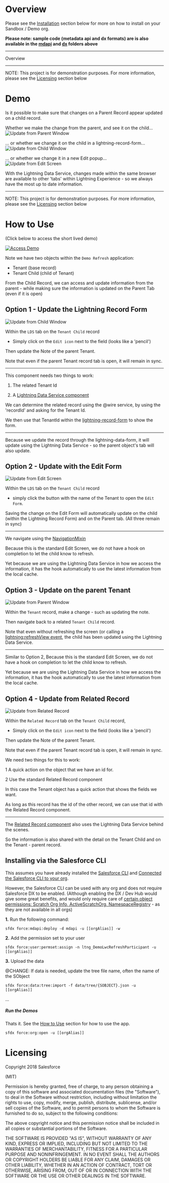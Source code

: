 # Overview

Please see the [Installation](#install) section below for more on how to install on your Sandbox / Demo org.

**Please note: sample code (metadata api and dx formats) are is also available in the [mdapi](./mdapi) and [dx](./dx) folders above**

---

Overview

---

NOTE: This project is for demonstration purposes.
For more information, please see the [Licensing](#licensing) section below

# Demo

Is it possible to make sure that changes on a Parent Record appear updated on a child record.

Whether we make the change from the parent, and see it on the child...
![Update from Parent Window](docs/images/updateFromParent.gif)

... or whether we change it on the child in a lightning-record-form...
![Update from Child Window](docs/images/updateFromChild.gif)

... or whether we change it in a new Edit popup...
![Update from Edit Screen](docs/images/updateFromEditScreen.gif)

With the Lightning Data Service, changes made within the same browser are available to other 'tabs' within Lightning Experience - so we always have the most up to date information.

----

NOTE: This project is for demonstration purposes.
For more information, please see the [Licensing](#licensing) section below

# How to Use

(Click below to access the short lived demo)

[![Access Demo](docs/images/AccessDemo.png)](https://efficiency-flow-7592-dev-ed.cs40.my.salesforce.com/?un=test-9y4ofvxqkixz%40example.com&pw=KbA7Ey_L%23%26&startURL=https%3A%2F%2Fefficiency-flow-7592-dev-ed.lightning.force.com%2Flightning%2Fn%2Fltng_DemoRefreshHome)

Note we have two objects within the `Demo Refresh` application:

* Tenant (base record)
* Tenant Child (child of Tenant)

From the Child Record, we can access and update information from the parent - while making sure the information is updated on the Parent Tab (even if it is open)

## Option 1 - Update the Lightning Record Form

![Update from Child Window](docs/images/updateFromChild.gif)

Within the `LDS` tab on the `Tenant Child` record
- Simply click on the `Edit icon` next to the field (looks like a 'pencil')

Then update the Note of the parent Tenant.

Note that even if the parent Tenant record tab is open, it will remain in sync.

----

This component needs two things to work:

1. The related Tenant Id

2. A [Lightning Data Service component](https://developer.salesforce.com/docs/component-library/documentation/lwc/lwc.data_ui_api)

We can determine the related record using the @wire service, by using the 'recordId' and asking for the Tenant Id.

We then use that TenantId within the [lightning-record-form](https://developer.salesforce.com/docs/component-library/bundle/lightning-record-form/documentation) to show the form.

---

Because we update the record through the lightning-data-form, it will update using the Lightning Data Service - so the parent object's tab will also update.


## Option 2 - Update with the Edit Form

![Update from Edit Screen](docs/images/updateFromEditScreen.gif)

Within the `LDS` tab on the `Tenant Child` record
- simply click the button with the name of the Tenant to open the `Edit Form`.

Saving the change on the Edit Form will automatically update
on the child (within the Lightning Record Form) and on the Parent tab.
(All three remain in sync)

---

We navigate using the [NavigationMixin](https://developer.salesforce.com/docs/component-library/bundle/lightning-navigation/documentation)

Because this is the standard Edit Screen, we do not have a hook on completion to let the child know to refresh.

Yet because we are using the Lightning Data Service in how we access the information, it has the hook automatically to use the latest information from the local cache.

## Option 3 - Update on the parent Tenant

![Update from Parent Window](docs/images/updateFromParent.gif)

Within the `Tenant` record, make a change - such as updating the note.

Then navigate back to a related `Tenant Child` record.

Note that even without refreshing the screen (or calling a [lightning:refreshView event](https://developer.salesforce.com/docs/component-library/bundle/force:refreshView), the child has been updated using the Lightning Data Service.

---

Similar to Option 2, Because this is the standard Edit Screen, we do not have a hook on completion to let the child know to refresh.

Yet because we are using the Lightning Data Service in how we access the information, it has the hook automatically to use the latest information from the local cache.

## Option 4 - Update from Related Record

![Update from Related Record](docs/images/updateFromRelatedRecord.gif)

Within the `Related Record` tab on the `Tenant Child` record,
- Simply click on the `Edit icon` next to the field (looks like a 'pencil')

Then update the Note of the parent Tenant.

Note that even if the parent Tenant record tab is open, it will remain in sync.

We need two things for this to work:

1 A quick action on the object that we have an id for.

2 Use the standard Related Record component

In this case the Tenant object has a quick action that shows the fields we want.

As long as this record has the id of the other record, we can use that id with the Related Record component.

---

The [Related Record component](https://releasenotes.docs.salesforce.com/en-us/spring17/release-notes/rn_forcecom_lab_comp_related_record.htm) also uses the Lightning Data Service behind the scenes.

So the information is also shared with the detail on the Tenant Child and on the Tenant - parent record.

## Installing via the Salesforce CLI

This assumes you have already installed the [Salesforce CLI]() and [Connected the Salesforce CLI to your org](https://developer.salesforce.com/docs/atlas.en-us.sfdx_dev.meta/sfdx_dev/sfdx_dev_auth_web_flow.htm).

However, the Salesforce CLI can be used with any org and does not require Salesforce DX to be enabled. (Although enabling the DX / Dev Hub would give some great benefits, and would only require care of [certain object permissions: Scratch Org Info, ActiveScratchOrg, NamespaceRegistry](https://developer.salesforce.com/docs/atlas.en-us.sfdx_setup.meta/sfdx_setup/sfdx_setup_add_users.htm) - as they are not available in all orgs)

**1.** Run the following command:

	sfdx force:mdapi:deploy -d mdapi -u [[orgAlias]] -w

**2.** Add the permission set to your user

	sfdx force:user:permset:assign -n ltng_DemoLwcRefreshParticipant -u [[orgAlias]]
	
**3.** Upload the data

@CHANGE: If data is needed, update the tree file name, often the name of the SObject

	sfdx force:data:tree:import -f data/tree/{SOBJECT}.json -u [[orgAlias]]
	
...

##### Run the Demos

Thats it. See the [How to Use](#how-to-use) section for how to use the app.

	sfdx force:org:open -u [[orgAlias]]
	
# Licensing

Copyright 2018 Salesforce

(MIT)

Permission is hereby granted, free of charge, to any person obtaining a copy of this software and associated documentation files (the "Software"), to deal in the Software without restriction, including without limitation the rights to use, copy, modify, merge, publish, distribute, sublicense, and/or sell copies of the Software, and to permit persons to whom the Software is furnished to do so, subject to the following conditions:

The above copyright notice and this permission notice shall be included in all copies or substantial portions of the Software.

THE SOFTWARE IS PROVIDED "AS IS", WITHOUT WARRANTY OF ANY KIND, EXPRESS OR IMPLIED, INCLUDING BUT NOT LIMITED TO THE WARRANTIES OF MERCHANTABILITY, FITNESS FOR A PARTICULAR PURPOSE AND NONINFRINGEMENT. IN NO EVENT SHALL THE AUTHORS OR COPYRIGHT HOLDERS BE LIABLE FOR ANY CLAIM, DAMAGES OR OTHER LIABILITY, WHETHER IN AN ACTION OF CONTRACT, TORT OR OTHERWISE, ARISING FROM, OUT OF OR IN CONNECTION WITH THE SOFTWARE OR THE USE OR OTHER DEALINGS IN THE SOFTWARE.